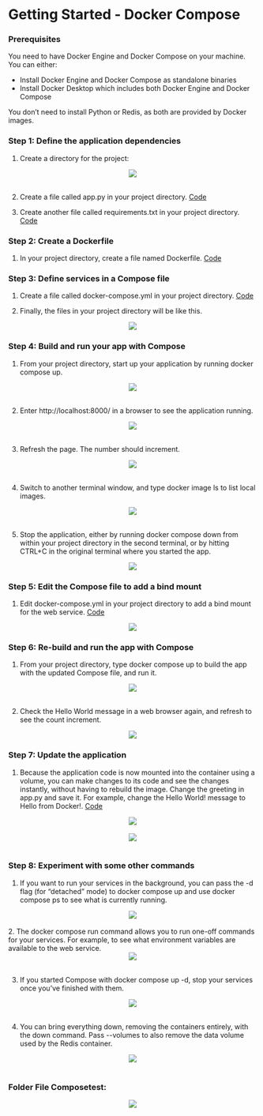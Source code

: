 # Getting Started - Docker Compose

### Prerequisites <br>
You need to have Docker Engine and Docker Compose on your machine. You can either: <br>

- Install Docker Engine and Docker Compose as standalone binaries 
- Install Docker Desktop which includes both Docker Engine and Docker Compose 

You don’t need to install Python or Redis, as both are provided by Docker images.<br>

### Step 1: Define the application dependencies<br>

1. Create a directory for the project:

<div align="center"><img src="gambar/1.jpg"></div><br>

2. Create a file called app.py in your project directory. [Code](kode/app.py) <br>

3. Create another file called requirements.txt in your project directory. [Code](kode/requirements.txt)<br>

### Step 2: Create a Dockerfile<br>

1. In your project directory, create a file named Dockerfile. [Code](kode/Dockerfile)<br>

### Step 3: Define services in a Compose file<br>

1. Create a file called docker-compose.yml in your project directory. [Code](kode/docker-compose.yml)<br>

2. Finally, the files in your project directory will be like this. <br>

<div align="center"><img src="gambar/2.jpg"></div>

### Step 4: Build and run your app with Compose<br>

1. From your project directory, start up your application by running docker compose up.<br>

<div align="center"><img src="gambar/3.jpg"></div><br>

2. Enter http://localhost:8000/ in a browser to see the application running.<br>

<div align="center"><img src="gambar/4.jpg"></div><br>

3. Refresh the page. The number should increment.<br>

<div align="center"><img src="gambar/5.jpg"></div><br>

4. Switch to another terminal window, and type docker image ls to list local images.<br>

<div align="center"><img src="gambar/6.jpg"></div><br>

5. Stop the application, either by running docker compose down from within your project directory in the second terminal, or by hitting CTRL+C in the original terminal where you started the app. <br>

<div align="center"><img src="gambar/7.jpg"></div>

### Step 5: Edit the Compose file to add a bind mount<br>

1. Edit docker-compose.yml in your project directory to add a bind mount for the web service. [Code](kode/docker-compose.yml)<br>
<div align="center"><img src="gambar/8.jpg"></div>

### Step 6: Re-build and run the app with Compose <br>

1. From your project directory, type docker compose up to build the app with the updated Compose file, and run it. <br>

<div align="center"><img src="gambar/9.jpg"></div><br>

2. Check the Hello World message in a web browser again, and refresh to see the count increment.<br>

<div align="center"><img src="gambar/10.jpg"></div>

### Step 7: Update the application <br>

1. Because the application code is now mounted into the container using a volume, you can make changes to its code and see the changes instantly, without having to rebuild the image. Change the greeting in app.py and save it. For example, change the Hello World! message to Hello from Docker!. [Code](kode/app.py) <br>

<div align="center"><img src="gambar/11app.jpg"></div><br>
<div align="center"><img src="gambar/11hasil.jpg"></div><br>

### Step 8: Experiment with some other commands

1. If you want to run your services in the background, you can pass the -d flag (for “detached” mode) to docker compose up and use docker compose ps to see what is currently running. <br>
<div align="center"><img src="gambar/steep8.jpg"></div><br>
2. The docker compose run command allows you to run one-off commands for your services. For example, to see what environment variables are available to the web service. <br>
<div align="center"><img src="gambar/steep8b.jpg"></div><br>

3. If you started Compose with docker compose up -d, stop your services once you’ve finished with them. <br>

<div align="center"><img src="gambar/steep8c.jpg"></div><br>

4. You can bring everything down, removing the containers entirely, with the down command. Pass --volumes to also remove the data volume used by the Redis container. <br>

<div align="center"><img src="gambar/steep8d.jpg"></div><br>

### Folder File Composetest: 
<div align="center"><img src="gambar/last.jpg"></div><br>
